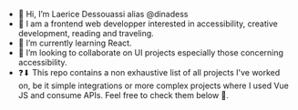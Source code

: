 - 👋 Hi, I’m Laerice Dessouassi alias @dinadess
- 👀 I am a frontend web developper interested in accessibility, creative development, reading and traveling.
- 🌱 I’m currently learning React.
- 💞️ I’m looking to collaborate on UI projects especially those concerning accessibility.
- ❓⬇ This repo contains a non exhaustive list of all projects I've worked on, be it simple integrations or more complex projects where I used Vue JS and consume APIs. Feel free to check them below 🤠.

<!---
dinadess/dinadess is a ✨ special ✨ repository because its `README.md` (this file) appears on your GitHub profile.
You can click the Preview link to take a look at your changes.
--->
